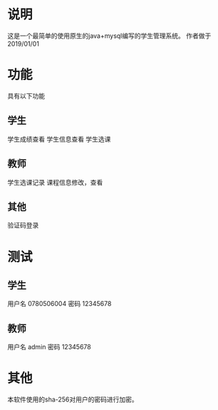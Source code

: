 # 说明
这是一个最简单的使用原生的java+mysql编写的学生管理系统。
作者做于2019/01/01
# 功能
具有以下功能
## 学生
学生成绩查看
学生信息查看
学生选课
## 教师
学生选课记录
课程信息修改，查看
## 其他
验证码登录

# 测试
## 学生
用户名 0780506004
密码 12345678
## 教师
用户名  admin
密码 12345678

# 其他
本软件使用的sha-256对用户的密码进行加密。

